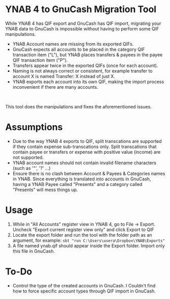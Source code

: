 # YNAB 4 to GnuCash Migration Tool

While YNAB 4 has QIF export and GnuCash has QIF import, migrating your YNAB data to GnuCash is impossible without having to perform some QIF manipulations.
- YNAB Account names are missing from its exported QIFs.
- GnuCash expects all accounts to be placed in the category QIF transaction item ("L"), but YNAB places transfers & payees in the payee QIF transaction item ("P").
- Transfers appear twice in the exported QIFs (once for each account).
- Naming is not always correct or consistent, for example transfer to account X is named Transfer: X instead of just X.
- YNAB exports each account into its own QIF, making the import process inconvenient if there are many accounts.
<p>&nbsp;</p>
This tool does the manipulations and fixes the aforementioned issues.

# Assumptions
- Due to the way YNAB 4 exports to QIF, split transcations are supported if they contain expense sub-transcations only.
Split transcations that contain payee or transfers or expense with positive value (income) are not supported.
- YNAB account names should not contain invalid filename characters (such as '"', '?' ...)
- Ensure there is no clash between Account & Payees & Categories names in YNAB. Since everything is translated into accounts in GnuCash, having a YNAB Payee called "Presents" and a category called "Presents" will mess things up.

# Usage
1. While in "All Accounts" register view in YNAB 4, go to File -> Export. Uncheck "Export current register view only" and click Export to QIF
2. Locate the export folder and run the tool with the folder path as an argument, for example: `sbt "run C:\Users\usera\Dropbox\YNAB\Exports"`
3. A file named ynab.qif should appear inside the Export folder. Import only this file in GnuCash.

# To-Do
- Control the type of the created accounts in GnuCash. I Couldn't find how to force specific account types through QIF import in GnuCash.
